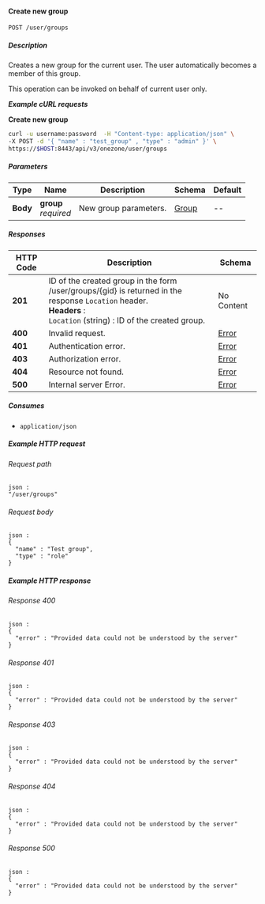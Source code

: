 
<a name="create_group_for_user"></a>
#### Create new group
```
POST /user/groups
```


##### Description
Creates a new group for the current user.
The user automatically becomes a member of this group.

This operation can be invoked on behalf of current user only.

***Example cURL requests***

**Create new group**
```bash
curl -u username:password  -H "Content-type: application/json" \
-X POST -d '{ "name" : "test_group" , "type" : "admin" }' \
https://$HOST:8443/api/v3/onezone/user/groups
```


##### Parameters

|Type|Name|Description|Schema|Default|
|---|---|---|---|---|
|**Body**|**group**  <br>*required*|New group parameters.|[Group](../definitions/Group.md#group)|--|


##### Responses

|HTTP Code|Description|Schema|
|---|---|---|
|**201**|ID of the created group in the form /user/groups/{gid} is returned in the response `Location` header.  <br>**Headers** :   <br>`Location` (string) : ID of the created group.|No Content|
|**400**|Invalid request.|[Error](../definitions/Error.md#error)|
|**401**|Authentication error.|[Error](../definitions/Error.md#error)|
|**403**|Authorization error.|[Error](../definitions/Error.md#error)|
|**404**|Resource not found.|[Error](../definitions/Error.md#error)|
|**500**|Internal server Error.|[Error](../definitions/Error.md#error)|


##### Consumes

* `application/json`


##### Example HTTP request

###### Request path
```
json :
"/user/groups"
```


###### Request body
```
json :
{
  "name" : "Test group",
  "type" : "role"
}
```


##### Example HTTP response

###### Response 400
```
json :
{
  "error" : "Provided data could not be understood by the server"
}
```


###### Response 401
```
json :
{
  "error" : "Provided data could not be understood by the server"
}
```


###### Response 403
```
json :
{
  "error" : "Provided data could not be understood by the server"
}
```


###### Response 404
```
json :
{
  "error" : "Provided data could not be understood by the server"
}
```


###### Response 500
```
json :
{
  "error" : "Provided data could not be understood by the server"
}
```



